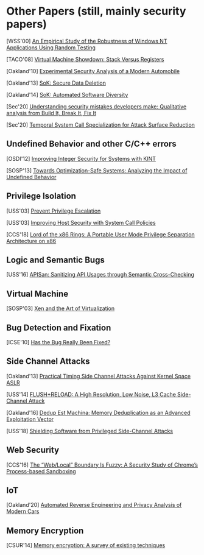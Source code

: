 # Other Papers (still, mainly security papers)

[WSS'00] [An Empirical Study of the Robustness of Windows NT Applications Using
Random
Testing](https://www.usenix.org/legacy/events/usenix-win2000/full_papers/forrester/forrester.pdf)

[TACO'08] [Virtual Machine Showdown: Stack Versus
Registers](https://dl.acm.org/doi/pdf/10.1145/1328195.1328197)

[Oakland'10] [Experimental Security Analysis of a Modern
Automobile](http://www.autosec.org/pubs/cars-oakland2010.pdf)

[Oakland'13] [SoK: Secure Data
Deletion](https://oaklandsok.github.io/papers/reardon2013.pdf) 

[Oakland'14] [SoK: Automated Software
Diversity](https://www.ics.uci.edu/~perl/automated_software_diversity.pdf) 

[Sec'20] [Understanding security mistakes developers make: Qualitative analysis
from Build It, Break It, Fix
It](https://www.usenix.org/conference/usenixsecurity20/presentation/votipka-understanding)

[Sec'20] [Temporal System Call Specialization for Attack Surface
Reduction](https://www.usenix.org/conference/usenixsecurity20/presentation/ghavamnia)

## Undefined Behavior and other C/C++ errors

[OSDI'12] [Improving Integer Security for Systems with
KINT](https://www.usenix.org/system/files/conference/osdi12/osdi12-final-88.pdf)

[SOSP'13] [Towards Optimization-Safe Systems: Analyzing the Impact of Undefined
Behavior](https://people.csail.mit.edu/nickolai/papers/wang-stack.pdf) 


## Privilege Isolation

[USS'03] [Prevent Privilege
Escalation](http://www.citi.umich.edu/u/provos/papers/privsep.pdf) 

[USS'03] [Improving Host Security with System Call
Policies](https://www.usenix.org/legacy/event/sec03/tech/full_papers/provos/provos.pdf)

[CCS'18] [Lord of the x86 Rings: A Portable User Mode Privilege
Separation Architecture on
x86](http://delivery.acm.org/10.1145/3250000/3243748/p1441-lee.pdf?ip=173.225.52.220&id=3243748&acc=ACTIVE%20SERVICE&key=7777116298C9657D%2EDC6AD36C640314EC%2E6B689847FE614015%2E4D4702B0C3E38B35&__acm__=1568052681_fb719f668be9339d1214087794f18289)


## Logic and Semantic Bugs
[USS'16] [APISan: Sanitizing API Usages through Semantic
Cross-Checking](https://www.usenix.org/system/files/conference/usenixsecurity16/sec16_paper_yun.pdf)


## Virtual Machine

[SOSP'03] [Xen and the Art of
Virtualization](http://www.cs.yale.edu/homes/yu-minlan/teach/csci599-fall12/papers/xen.pdf) 

## Bug Detection and Fixation
[ICSE'10] [Has the Bug Really Been
Fixed?](https://people.inf.ethz.ch/suz/publications/icse10-badfix.pdf)


## Side Channel Attacks

[Oakland'13] [Practical Timing Side Channel Attacks Against Kernel Space
ASLR](https://www.ieee-security.org/TC/SP2013/papers/4977a191.pdf) 

[USS'14] [FLUSH+RELOAD: A High Resolution, Low Noise, L3 Cache Side-Channel
Attack](https://eprint.iacr.org/2013/448.pdf) 

[Oakland'16] [Dedup Est Machina: Memory Deduplication as an Advanced
Exploitation
Vector](https://www.cs.vu.nl/~herbertb/download/papers/dedup-est-machina_sp16.pdf)

[USS'18] [Shielding Software from Privileged Side-Channel Attacks
](https://www.usenix.org/system/files/conference/usenixsecurity18/sec18-dong.pdf) 


## Web Security
[CCS'16] [The “Web/Local” Boundary Is Fuzzy: A Security Study of Chrome’s
Process-based
Sandboxing](https://www.cc.gatech.edu/~hhu86/papers/chrome_ccs.pdf) 

## IoT
[Oakland'20] [Automated Reverse Engineering and Privacy Analysis of Modern
Cars](https://www.computer.org/csdl/proceedings-article/sp/2020/349700b129/1i0rItAsoi4)

## Memory Encryption
[CSUR'14] [Memory encryption: A survey of existing
techniques](https://dl.acm.org/doi/10.1145/2566673)
